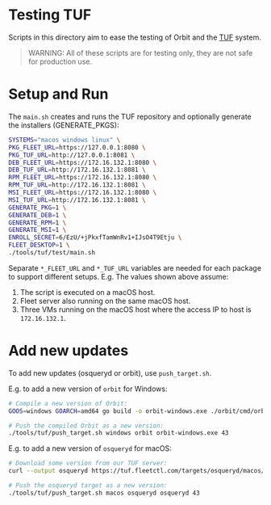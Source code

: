 # Testing TUF

Scripts in this directory aim to ease the testing of Orbit and the [TUF](https://theupdateframework.io/) system.

> WARNING: All of these scripts are for testing only, they are not safe for production use.

# Setup and Run

The `main.sh` creates and runs the TUF repository and optionally generate the installers (GENERATE_PKGS):
```sh
SYSTEMS="macos windows linux" \
PKG_FLEET_URL=https://127.0.0.1:8080 \
PKG_TUF_URL=http://127.0.0.1:8081 \
DEB_FLEET_URL=https://172.16.132.1:8080 \
DEB_TUF_URL=http://172.16.132.1:8081 \
RPM_FLEET_URL=https://172.16.132.1:8080 \
RPM_TUF_URL=http://172.16.132.1:8081 \
MSI_FLEET_URL=https://172.16.132.1:8080 \
MSI_TUF_URL=http://172.16.132.1:8081 \
GENERATE_PKG=1 \
GENERATE_DEB=1 \
GENERATE_RPM=1 \
GENERATE_MSI=1 \
ENROLL_SECRET=6/EzU/+jPkxfTamWnRv1+IJsO4T9Etju \
FLEET_DESKTOP=1 \
./tools/tuf/test/main.sh
```

Separate `*_FLEET_URL` and `*_TUF_URL` variables are needed for each package to support different setups.
E.g. The values shown above assume:
1. The script is executed on a macOS host.
2. Fleet server also running on the same macOS host.
3. Three VMs running on the macOS host where the access IP to host is `172.16.132.1`.

# Add new updates

To add new updates (osqueryd or orbit), use `push_target.sh`.

E.g. to add a new version of `orbit` for Windows:
```sh
# Compile a new version of Orbit:
GOOS=windows GOARCH=amd64 go build -o orbit-windows.exe ./orbit/cmd/orbit

# Push the compiled Orbit as a new version:
./tools/tuf/push_target.sh windows orbit orbit-windows.exe 43
```

E.g. to add a new version of `osqueryd` for macOS:
```sh
# Download some version from our TUF server:
curl --output osqueryd https://tuf.fleetctl.com/targets/osqueryd/macos/5.0.1/osqueryd

# Push the osqueryd target as a new version:
./tools/tuf/push_target.sh macos osqueryd osqueryd 43
```